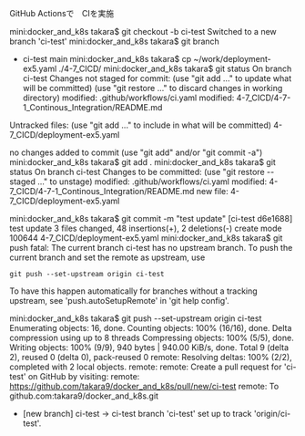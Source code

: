 GitHub Actionsで　CIを実施


mini:docker_and_k8s takara$ git checkout -b ci-test
Switched to a new branch 'ci-test'
mini:docker_and_k8s takara$ git branch
* ci-test
  main
mini:docker_and_k8s takara$ cp ~/work/deployment-ex5.yaml ./4-7_CICD/
mini:docker_and_k8s takara$ git status
On branch ci-test
Changes not staged for commit:
  (use "git add <file>..." to update what will be committed)
  (use "git restore <file>..." to discard changes in working directory)
        modified:   .github/workflows/ci.yaml
        modified:   4-7_CICD/4-7-1_Continous_Integration/README.md

Untracked files:
  (use "git add <file>..." to include in what will be committed)
        4-7_CICD/deployment-ex5.yaml

no changes added to commit (use "git add" and/or "git commit -a")
mini:docker_and_k8s takara$ git add .
mini:docker_and_k8s takara$ git status
On branch ci-test
Changes to be committed:
  (use "git restore --staged <file>..." to unstage)
        modified:   .github/workflows/ci.yaml
        modified:   4-7_CICD/4-7-1_Continous_Integration/README.md
        new file:   4-7_CICD/deployment-ex5.yaml

mini:docker_and_k8s takara$ git commit -m "test update"
[ci-test d6e1688] test update
 3 files changed, 48 insertions(+), 2 deletions(-)
 create mode 100644 4-7_CICD/deployment-ex5.yaml
mini:docker_and_k8s takara$ git push
fatal: The current branch ci-test has no upstream branch.
To push the current branch and set the remote as upstream, use

    git push --set-upstream origin ci-test

To have this happen automatically for branches without a tracking
upstream, see 'push.autoSetupRemote' in 'git help config'.

mini:docker_and_k8s takara$ git push --set-upstream origin ci-test
Enumerating objects: 16, done.
Counting objects: 100% (16/16), done.
Delta compression using up to 8 threads
Compressing objects: 100% (5/5), done.
Writing objects: 100% (9/9), 940 bytes | 940.00 KiB/s, done.
Total 9 (delta 2), reused 0 (delta 0), pack-reused 0
remote: Resolving deltas: 100% (2/2), completed with 2 local objects.
remote: 
remote: Create a pull request for 'ci-test' on GitHub by visiting:
remote:      https://github.com/takara9/docker_and_k8s/pull/new/ci-test
remote: 
To github.com:takara9/docker_and_k8s.git
 * [new branch]      ci-test -> ci-test
branch 'ci-test' set up to track 'origin/ci-test'.

